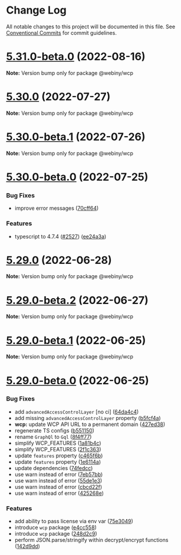# Change Log

All notable changes to this project will be documented in this file.
See [Conventional Commits](https://conventionalcommits.org) for commit guidelines.

# [5.31.0-beta.0](https://github.com/webiny/webiny-js/compare/v5.30.0...v5.31.0-beta.0) (2022-08-16)

**Note:** Version bump only for package @webiny/wcp





# [5.30.0](https://github.com/webiny/webiny-js/compare/v5.30.0-beta.1...v5.30.0) (2022-07-27)

**Note:** Version bump only for package @webiny/wcp





# [5.30.0-beta.1](https://github.com/webiny/webiny-js/compare/v5.30.0-beta.0...v5.30.0-beta.1) (2022-07-26)

**Note:** Version bump only for package @webiny/wcp





# [5.30.0-beta.0](https://github.com/webiny/webiny-js/compare/v5.29.0...v5.30.0-beta.0) (2022-07-25)


### Bug Fixes

* improve error messages ([70cff64](https://github.com/webiny/webiny-js/commit/70cff646a6a8c95e60a0072c432b13509ca5f16c))


### Features

* typescript to 4.7.4 ([#2527](https://github.com/webiny/webiny-js/issues/2527)) ([ee24a3a](https://github.com/webiny/webiny-js/commit/ee24a3a995942ee2588e615e42f604ed7418390a))





# [5.29.0](https://github.com/webiny/webiny-js/compare/v5.29.0-beta.2...v5.29.0) (2022-06-28)

**Note:** Version bump only for package @webiny/wcp





# [5.29.0-beta.2](https://github.com/webiny/webiny-js/compare/v5.29.0-beta.1...v5.29.0-beta.2) (2022-06-27)

**Note:** Version bump only for package @webiny/wcp





# [5.29.0-beta.1](https://github.com/webiny/webiny-js/compare/v5.29.0-beta.0...v5.29.0-beta.1) (2022-06-25)

**Note:** Version bump only for package @webiny/wcp





# [5.29.0-beta.0](https://github.com/webiny/webiny-js/compare/v5.28.0...v5.29.0-beta.0) (2022-06-25)


### Bug Fixes

* add `advancedAccessControlLayer` [no ci] ([64da4c4](https://github.com/webiny/webiny-js/commit/64da4c44788e78ec150ceefecfd1308ac84d3c18))
* add missing `advancedAccessControlLayer` property ([b5fcf4a](https://github.com/webiny/webiny-js/commit/b5fcf4aa9bf4f350ab6b1d649e85a1aee1f5688a))
* **wcp:** update WCP API URL to a permanent domain ([427ed38](https://github.com/webiny/webiny-js/commit/427ed3821653263dbf1a088548cb41f4b09709e0))
* regenerate TS configs ([b551150](https://github.com/webiny/webiny-js/commit/b5511502b5d690c33988c9e3f6c147bf5f6516d4))
* rename `GraphQl` to `Gql` ([8f4ff77](https://github.com/webiny/webiny-js/commit/8f4ff77149683299cf648701a95d44bf75ed2c83))
* simplify WCP_FEATURES ([1a81b4c](https://github.com/webiny/webiny-js/commit/1a81b4c0d32415a755f4a8a9fa817214c08dff8f))
* simplify WCP_FEATURES ([2f1c363](https://github.com/webiny/webiny-js/commit/2f1c36383c8b7a5e5b444b4adc41e0de36fb0896))
* update `features` property ([c465f6b](https://github.com/webiny/webiny-js/commit/c465f6b3a0bda62eace3dcfa941f1d0bd0cdc970))
* update `features` property ([1e6114a](https://github.com/webiny/webiny-js/commit/1e6114abb8d54a197ea1a37e34206a8a5799416c))
* update dependencies ([74fedcc](https://github.com/webiny/webiny-js/commit/74fedcca6ae3fab007f2647d5ed5824e692d77a3))
* use warn instead of error ([7eb57bb](https://github.com/webiny/webiny-js/commit/7eb57bb50cb5a6ca85e0062eb0694cf5bc94a632))
* use warn instead of error ([55de1e3](https://github.com/webiny/webiny-js/commit/55de1e369acc4ae7f9126b8a33271045365cdc9a))
* use warn instead of error ([cbcd22f](https://github.com/webiny/webiny-js/commit/cbcd22fe9a32a2328fc069d3f73f247dfce044bf))
* use warn instead of error ([425268e](https://github.com/webiny/webiny-js/commit/425268ef4bbff48676f9e8e04c8873d3e98b5082))


### Features

* add ability to pass license via env var ([75e3049](https://github.com/webiny/webiny-js/commit/75e30494fdbb1784fdb757193db30364c81e23de))
* introduce `wcp` package ([e4cc558](https://github.com/webiny/webiny-js/commit/e4cc5581a228483f3144aaa3da0c5975719e5c16))
* introduce `wcp` package ([248d2c9](https://github.com/webiny/webiny-js/commit/248d2c9047508168a394712c6b20f5f4cbc1aecd))
* perform JSON.parse/stringify within decrypt/encrypt functions ([142d9dd](https://github.com/webiny/webiny-js/commit/142d9dd847d777fbb11aaceff05fe8902a1c4bea))
